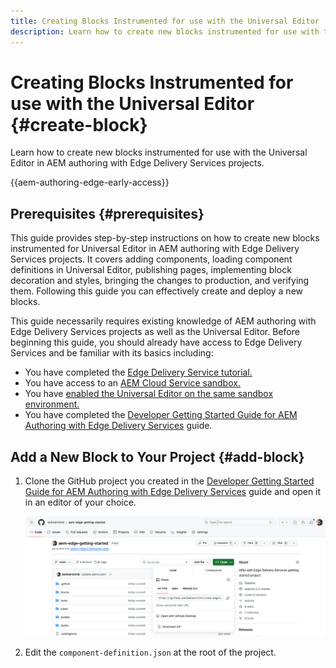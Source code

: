 ```yaml
---
title: Creating Blocks Instrumented for use with the Universal Editor
description: Learn how to create new blocks instrumented for use with the Universal Editor in AEM authoring with Edge Delivery Services projects.
---
```


# Creating Blocks Instrumented for use with the Universal Editor {#create-block}

Learn how to create new blocks instrumented for use with the Universal Editor in AEM authoring with Edge Delivery Services projects.

{{aem-authoring-edge-early-access}}

## Prerequisites {#prerequisites}

This guide provides step-by-step instructions on how to create new blocks instrumented for Universal Editor in AEM authoring with Edge Delivery Services projects. It covers adding components, loading component definitions in Universal Editor, publishing pages, implementing block decoration and styles, bringing the changes to production, and verifying them. Following this guide you can effectively create and deploy a new blocks.

This guide necessarily requires existing knowledge of AEM authoring with Edge Delivery Services projects as well as the Universal Editor. Before beginning this guide, you should already have access to Edge Delivery Services and be familiar with its basics including:

* You have completed the [Edge Delivery Service tutorial.](/help/edge/developer/tutorial.md)
* You have access to an [AEM Cloud Service sandbox.](/help/implementing/cloud-manager/getting-access-to-aem-in-cloud/introduction-sandbox-programs.md)
* You have [enabled the Universal Editor on the same sandbox environment.](/help/implementing/universal-editor/getting-started.md)
* You have completed the [Developer Getting Started Guide for AEM Authoring with Edge Delivery Services](/help/edge/edge-dev-getting-started.md) guide.

## Add a New Block to Your Project {#add-block}

1. Clone the GitHub project you created in the [Developer Getting Started Guide for AEM Authoring with Edge Delivery Services](/help/edge/edge-dev-getting-started.md) guide and open it in an editor of your choice.

   ![Cloning the project](assets/create-block/clone.png)

1. Edit the `component-definition.json` at the root of the project.

